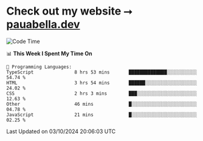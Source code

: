 # Check out my website ⭢ [pauabella.dev](https://pauabella.dev)

<!--START_SECTION:waka-->
![Code Time](http://img.shields.io/badge/Code%20Time-3%2C770%20hrs%2012%20mins-blue)

📊 **This Week I Spent My Time On** 

```text
💬 Programming Languages: 
TypeScript               8 hrs 53 mins       ██████████████░░░░░░░░░░░   54.74 % 
HTML                     3 hrs 54 mins       ██████░░░░░░░░░░░░░░░░░░░   24.02 % 
CSS                      2 hrs 3 mins        ███░░░░░░░░░░░░░░░░░░░░░░   12.63 % 
Other                    46 mins             █░░░░░░░░░░░░░░░░░░░░░░░░   04.78 % 
JavaScript               21 mins             █░░░░░░░░░░░░░░░░░░░░░░░░   02.25 % 
```


 Last Updated on 03/10/2024 20:06:03 UTC
<!--END_SECTION:waka-->
